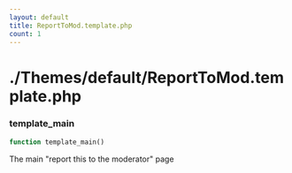 ```yaml
---
layout: default
title: ReportToMod.template.php
count: 1
---
```


# ./Themes/default/ReportToMod.template.php

### template_main

```php
function template_main()
```
The main "report this to the moderator" page




